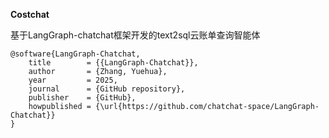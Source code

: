 **Costchat**

基于LangGraph-chatchat框架开发的text2sql云账单查询智能体

```
@software{LangGraph-Chatchat,
    title        = {{LangGraph-Chatchat}},
    author       = {Zhang, Yuehua},
    year         = 2025,
    journal      = {GitHub repository},
    publisher    = {GitHub},
    howpublished = {\url{https://github.com/chatchat-space/LangGraph-Chatchat}}
}
```
